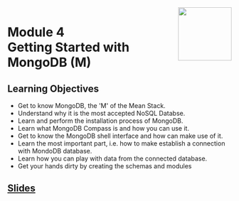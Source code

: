 <a href="../">
  <img src="/img/Secure_Full_Stack_MEAN_Developer_logo.png" width="120" align="right">
</a>

# Module 4 <br> Getting Started with MongoDB (M)

## Learning Objectives
- Get to know MongoDB, the 'M' of the Mean Stack.
- Understand why it is the most accepted NoSQL Databse.
- Learn and perform the installation process of MongoDB.
- Learn what MongoDB Compass is and how you can use it.
- Get to know the MongoDB shell interface and how can make use of it.
- Learn the most important part, i.e. how to make establish a connection with MondoDB database.
- Learn how you can play with data from the connected database.
- Get your hands dirty by creating the schemas and modules

## [Slides](./Slides/README.md)
